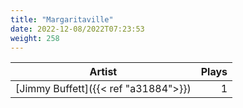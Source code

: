 ```yaml
---
title: "Margaritaville"
date: 2022-12-08/2022T07:23:53
weight: 258
---
```




 Artist | Plays 
----- | -----:
[Jimmy Buffett]({{< ref "a31884">}}) | 1
